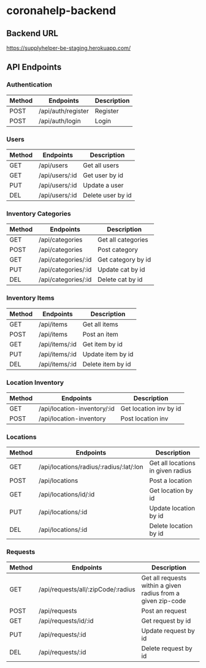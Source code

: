 # coronahelp-backend

## Backend URL
https://supplyhelper-be-staging.herokuapp.com/

## API Endpoints

### Authentication
| Method | Endpoints                     | Description            |
| ------ | ----------------------------- | ---------------------- |
| POST   | /api/auth/register            | Register               |
| POST   | /api/auth/login               | Login                  |

### Users
| Method | Endpoints                     | Description            |
| ------ | ----------------------------- | ---------------------- |
| GET    | /api/users                    | Get all users          |
| GET    | /api/users/:id                | Get user by id         |
| PUT    | /api/users/:id                | Update a user          |
| DEL    | /api/users/:id                | Delete user by id      |  

### Inventory Categories
| Method | Endpoints                     | Description            |
| ------ | ----------------------------- | ---------------------- | 
| GET    | /api/categories               | Get all categories     |  
| POST   | /api/categories               | Post category          |  
| GET    | /api/categories/:id           | Get category by id     |  
| PUT    | /api/categories/:id           | Update cat by id       |  
| DEL    | /api/categories/:id           | Delete cat by id       |  

### Inventory Items
| Method | Endpoints                     | Description            |
| ------ | ----------------------------- | ---------------------- |
| GET    | /api/items                    | Get all items          |
| POST   | /api/items                    | Post an item           |  
| GET    | /api/items/:id                | Get item by id         |  
| PUT    | /api/items/:id                | Update item by id      |  
| DEL    | /api/items/:id                | Delete item by id      |

### Location Inventory
| Method | Endpoints                     | Description            |
| ------ | ----------------------------- | ---------------------- |
| GET    | /api/location-inventory/:id   | Get location inv by id |  
| POST   | /api/location-inventory       | Post location inv      |  

### Locations
| Method | Endpoints                     | Description            |
| ------ | ----------------------------- | ---------------------- |
| GET    | /api/locations/radius/:radius/:lat/:lon | Get all locations in given radius  |
| POST   | /api/locations                | Post a location        |  
| GET    | /api/locations/id/:id         | Get location by id     |  
| PUT    | /api/locations/:id            | Update location by id  |  
| DEL    | /api/locations/:id            | Delete location by id  |

### Requests
| Method | Endpoints                     | Description            |
| ------ | ----------------------------- | ---------------------- |
| GET    | /api/requests/all/:zipCode/:radius | Get all requests within a given radius from a given zip-code |
| POST   | /api/requests                 | Post an request        |  
| GET    | /api/requests/id/:id          | Get request by id      |  
| PUT    | /api/requests/:id             | Update request by id   |  
| DEL    | /api/requests/:id             | Delete request by id   |
